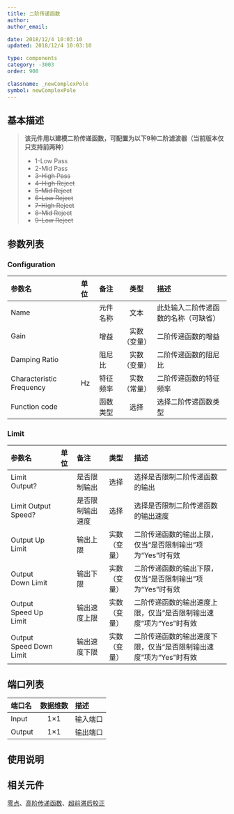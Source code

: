 ```yaml
---
title: 二阶传递函数
author: 
author_email:

date: 2018/12/4 10:03:10
updated: 2018/12/4 10:03:10

type: components
category: -3003
order: 900

classname: _newComplexPole
symbol: newComplexPole
---
```

## 基本描述


> **该元件用以建模二阶传递函数，可配置为以下9种二阶滤波器（当前版本仅只支持前两种）**
>  + 1-Low Pass
>  + 2-Mid Pass  
>  + ~~3-High Pass~~  
>  + ~~4-High Reject~~  
>  + ~~5-Mid Reject~~  
>  + ~~6-Low Reject~~  
>  + ~~7-High Reject~~  
>  + ~~8-Mid Reject~~  
>  + ~~9-Low Reject~~

## 参数列表
### Configuration
| 参数名 | 单位 | 备注 | 类型 | 描述 |
| :--- | :--- | :--- | :--: | :--- |
| Name |  | 元件名称 | 文本 | 此处输入二阶传递函数的名称（可缺省） |
| Gain |  | 增益 | 实数（变量） | 二阶传递函数的增益 |
| Damping Ratio |  | 阻尼比 | 实数（变量） | 二阶传递函数的阻尼比 |
| Characteristic Frequency | Hz | 特征频率 | 实数（常量） | 二阶传递函数的特征频率 |
| Function code |  | 函数类型 | 选择 | 选择二阶传递函数类型 |

### Limit
| 参数名 | 单位 | 备注 | 类型 | 描述 |
| :--- | :--- | :--- | :--: | :--- |
| Limit Output? |  | 是否限制输出 | 选择 | 选择是否限制二阶传递函数的输出 |
| Limit Output Speed? |  | 是否限制输出速度 | 选择 | 选择是否限制二阶传递函数的输出速度 |
| Output Up Limit |  | 输出上限 | 实数（变量） | 二阶传递函数的输出上限，仅当“是否限制输出”项为“Yes”时有效 |
| Output Down Limit |  | 输出下限 | 实数（变量） | 二阶传递函数的输出下限，仅当“是否限制输出”项为“Yes”时有效 |
| Output Speed Up Limit |  | 输出速度上限 | 实数（变量） | 二阶传递函数的输出速度上限，仅当“是否限制输出速度”项为“Yes”时有效 |
| Output Speed Down Limit |  | 输出速度下限 | 实数（变量） | 二阶传递函数的输出速度下限，仅当“是否限制输出速度”项为“Yes”时有效 |


## 端口列表

| 端口名 | 数据维数 | 描述 |
| :--- | :--:  | :--- |
| Input | 1×1 | 输入端口|
| Output | 1×1 | 输出端口|

## 使用说明



## 相关元件

[零点](comp_newZero.md)、[高阶传递函数](comp_newNthOrderTransFunc.md)、[超前滞后校正](comp_newLeadLag.md)
